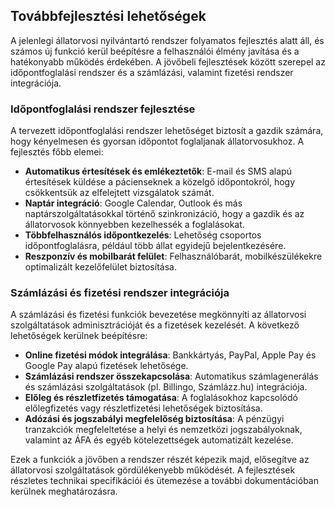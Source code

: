 ## Továbbfejlesztési lehetőségek

A jelenlegi állatorvosi nyilvántartó rendszer folyamatos fejlesztés alatt áll, és számos új funkció kerül beépítésre a felhasználói élmény javítása és a hatékonyabb működés érdekében. A jövőbeli fejlesztések között szerepel az időpontfoglalási rendszer és a számlázási, valamint fizetési rendszer integrációja.

### Időpontfoglalási rendszer fejlesztése
A tervezett időpontfoglalási rendszer lehetőséget biztosít a gazdik számára, hogy kényelmesen és gyorsan időpontot foglaljanak állatorvosukhoz. A fejlesztés főbb elemei:
- **Automatikus értesítések és emlékeztetők**: E-mail és SMS alapú értesítések küldése a pácienseknek a közelgő időpontokról, hogy csökkentsük az elfelejtett vizsgálatok számát.
- **Naptár integráció**: Google Calendar, Outlook és más naptárszolgáltatásokkal történő szinkronizáció, hogy a gazdik és az állatorvosok könnyebben kezelhessék a foglalásokat.
- **Többfelhasználós időpontkezelés**: Lehetőség csoportos időpontfoglalásra, például több állat egyidejű bejelentkezésére.
- **Reszponzív és mobilbarát felület**: Felhasználóbarát, mobilkészülékekre optimalizált kezelőfelület biztosítása.

### Számlázási és fizetési rendszer integrációja
A számlázási és fizetési funkciók bevezetése megkönnyíti az állatorvosi szolgáltatások adminisztrációját és a fizetések kezelését. A következő lehetőségek kerülnek beépítésre:
- **Online fizetési módok integrálása**: Bankkártyás, PayPal, Apple Pay és Google Pay alapú fizetések lehetősége.
- **Számlázási rendszer összekapcsolása**: Automatikus számlagenerálás és számlázási szolgáltatások (pl. Billingo, Számlázz.hu) integrációja.
- **Előleg és részletfizetés támogatása**: A foglalásokhoz kapcsolódó előlegfizetés vagy részletfizetési lehetőségek biztosítása.
- **Adózási és jogszabályi megfelelőség biztosítása**: A pénzügyi tranzakciók megfeleltetése a helyi és nemzetközi jogszabályoknak, valamint az ÁFA és egyéb kötelezettségek automatizált kezelése.

Ezek a funkciók a jövőben a rendszer részét képezik majd, elősegítve az állatorvosi szolgáltatások gördülékenyebb működését. A fejlesztések részletes technikai specifikációi és ütemezése a további dokumentációban kerülnek meghatározásra.